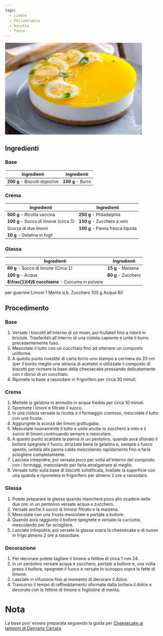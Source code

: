 ```yaml
---
tags:
  - Limone
  - Philadelphia
  - Ricotta
  - Panna
---
```


![](../img/cheesecake-al-limone.webp)

## Ingredienti

### Base

| Ingredienti                  | Ingredienti             |
| ---------------------------- | ----------------------- |
| **200 g** - Biscotti digestive | **100 g** - Burro |

### Crema

| Ingredienti                  | Ingredienti             |
| ---------------------------- | ----------------------- |
| **500 g** - Ricotta vaccina | **250 g** - Philadelphia |
| **100 g** - Succo di limone (circa 3) | **150 g** - Zucchero a velo |
| Scorza di due limoni | **100 g** - Panna fresca liquida |
| **10 g** - Gelatina in fogli | |

### Glassa

| Ingredienti                  | Ingredienti             |
| ---------------------------- | ----------------------- |
| **60 g** - Succo di limone (Circa 1) | **15 g** - Maizena |
| **100 g** - Acqua | **80 g** - Zucchero |
| **$\frac{1}{4}$ cucchiaino** - Curcuma in polvere | |


per guarnire
Limoni 1
Menta q.b.
Zucchero 100 g
Acqua 80

## Procedimento

### Base

1. Versate i biscotti all'interno di un mixer, poi frullateli fino a ridurli in briciole. Trasferiteli all'interno di una ciotola capiente e unite il burro precedentemente fuso.
2. Mescolate il tutto con un cucchiaio fino ad ottenere un composto uniforme. 
3. A questo punto rivestite di carta forno uno stampo a cerniera da 20 cm (per il bordo meglio una striscia di acetato) e utilizzate il composto di biscotti per ricreare la base della cheesecake pressando delicatamente con il dorso di un cucchiaio. 
4. Riponete la base a rassodare in frigorifero per circa 30 minuti. 

### Crema

1. Mettete la gelatina in ammollo in acqua fredda per circa 10 minuti.
2. Spremete i limoni e filtrate il succo. 
3. In una ciotola versate la ricotta e il formaggio cremoso, mescolate il tutto con una frusta.
4. Aggiungete la scorza dei limoni grattugiata. 
5. Mescolate nuovamente il tutto e unite anche lo zucchero a velo e il succo di limoni continuando sempre a mescolare.
6. A questo punto scaldate la panna in un pentolino, quando avrà sfiorato il bollore spegnete il fuoco, strizzate bene la gelatina e, sempre a fuoco spento, unitela alla panna calda mescolando rapidamente fino a farla sciogliere completamente. 
7. Lasciate intiepidire, poi versate poco per volta all'interno del composto con i formaggi, mescolando per farla amalgamare al meglio.
8. Versate tutto sulla base di biscotti solidificata, livellate la superficie con una spatola e riponetela in frigorifero per almeno 2 ore a rassodare. 

### Glassa

1. Potete preparare la glassa quando mancherà poco allo scadere delle due ore: in un pentolino versate acqua e zucchero.
2. Versate anche il succo di limone filtrato e la maizena. 
3. Mescolate con una frusta mescolate e portate a bollore. 
4. Quando avrà raggiunto il bollore spegnete e versate la curcuma, mescolando per far sciogliere.
5. Lasciate intiepidire, poi versate la glassa sopra la cheesecake e di nuovo in frigo almeno 2 ore a rassodare. 

### Decorazione

1. Per decorare potete tagliare il limone a fettine di circa 1 mm 24.
2. In un pentolino versate acqua e zucchero, portate a bollore e, una volta preso il bollore, spegnete il fuoco e versate lo sciroppo sopra le fette di limone.
3. Lasciate in infusione fino al momento di decorare il dolce.
4. Trascorso il tempo di raffreddamento sformate dalla tortiera il dolce e decorate con le fettine di limone e foglioline di menta.

# Nota

La base puo' essere preparata seguendo la guida per [Cheesecake ai lamponi di Damiano Carrara](cheesecake-ai-lamponi.md)
